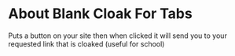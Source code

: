 # About Blank Cloak For Tabs
Puts a button on your site then when clicked it will send you to your requested link that is cloaked (useful for school)
